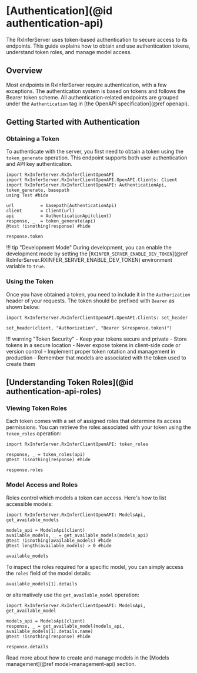 # [Authentication](@id authentication-api)

The RxInferServer uses token-based authentication to secure access to its endpoints. This guide explains how to obtain and use authentication tokens, understand token roles, and manage model access.

## Overview

Most endpoints in RxInferServer require authentication, with a few exceptions. The authentication system is based on tokens and follows the Bearer token scheme. All authentication-related endpoints are grouped under the `Authentication` tag in [the OpenAPI specification](@ref openapi).

## Getting Started with Authentication

### Obtaining a Token

To authenticate with the server, you first need to obtain a token using the `token_generate` operation. This endpoint supports both user authentication and API key authentication.

```@example auth-generate-token
import RxInferServer.RxInferClientOpenAPI
import RxInferServer.RxInferClientOpenAPI.OpenAPI.Clients: Client
import RxInferServer.RxInferClientOpenAPI: AuthenticationApi, token_generate, basepath
using Test #hide

url          = basepath(AuthenticationApi)
client       = Client(url)
api          = AuthenticationApi(client)
response, _  = token_generate(api)
@test !isnothing(response) #hide

response.token
```

!!! tip "Development Mode"
    During development, you can enable the development mode by setting the [`RXINFER_SERVER_ENABLE_DEV_TOKEN`](@ref RxInferServer.RXINFER_SERVER_ENABLE_DEV_TOKEN) environment variable to `true`.

### Using the Token

Once you have obtained a token, you need to include it in the `Authorization` header of your requests. The token should be prefixed with `Bearer` as shown below:

```@example auth-generate-token
import RxInferServer.RxInferClientOpenAPI.OpenAPI.Clients: set_header

set_header(client, "Authorization", "Bearer $(response.token)")
```

!!! warning "Token Security"
    - Keep your tokens secure and private
    - Store tokens in a secure location
    - Never expose tokens in client-side code or version control
    - Implement proper token rotation and management in production
    - Remember that models are associated with the token used to create them

## [Understanding Token Roles](@id authentication-api-roles)

### Viewing Token Roles

Each token comes with a set of assigned roles that determine its access permissions. You can retrieve the roles associated with your token using the `token_roles` operation:

```@example auth-generate-token
import RxInferServer.RxInferClientOpenAPI: token_roles

response, _ = token_roles(api)
@test !isnothing(response) #hide

response.roles
```

### Model Access and Roles

Roles control which models a token can access. Here's how to list accessible models:

```@example auth-generate-token
import RxInferServer.RxInferClientOpenAPI: ModelsApi, get_available_models

models_api = ModelsApi(client)
available_models, _ = get_available_models(models_api)
@test !isnothing(available_models) #hide
@test length(available_models) > 0 #hide

available_models
```

To inspect the roles required for a specific model, you can simply access the `roles` field of the model details:

```@example auth-generate-token
available_models[1].details
```

or alternatively use the `get_available_model` operation:

```@example auth-generate-token
import RxInferServer.RxInferClientOpenAPI: ModelsApi, get_available_model

models_api = ModelsApi(client)
response, _ = get_available_model(models_api, available_models[1].details.name)
@test !isnothing(response) #hide

response.details
```

Read more about how to create and manage models in the [Models management](@ref model-management-api) section.



